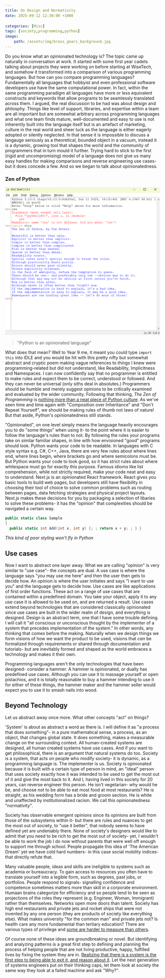 ```yaml
---
title: On Design and Normativity
date: 2025-09-12 12:30:00 +1000

categories: [Misc]
tags: [society,programming,python]
image:
    path: /assets/img/brass_gears_background.jpg
---
```


Do you know what an opinionated technology is? The topic came up naturally in conversation at work. It started with some first year cadets talking about projects they were working on before starting at WiseTech, and somehow it transformed into a comparison of various programming languages. But how can you compare programming languages? Fundamentally all languages that hobbyist and even professional software developers use have the same computational power. In fact, within the same programming paradigm all languages have more or less equivalent constructs and keywords that allow programs to be seamlessly translated across them. I argued, the real discussion to be had was about design and philosphy. Things like level of support, libraries, and expertise within a team are all important but are somewhat arbitrary across programming languages and what one team finds mature, well-documented and easy to use is not inherently built into the language itself but is an artefact of marketing, culture in the real world and sheer luck as the language is either eagerly adopted or silently neglected. In that sense it is impossible to discuss a langauge seriously as a theoretical, bounded object in a vacuum, instead it is a dynamic, growing tool that shapes the world and the community of programmers that in turn mould it further. Trying hard to stick to the first (rigid and uncompromising) model of a language does not give us many easy handles for making comparisons and reverse engineering use cases- but it does concede a few. And so we began to talk about opinionatedness.

### Zen of Python

![Import this](/assets/img/import_this.png)

> "Python is an opinionated language"

What does that mean? Well to Year 9 me, it meant you could type `import this` into IDLE and you would be hit with this pretty nifty but somewhat abstract and cryptic poem making vague references to things I knew were programming-related but did not understand, like Readability, Implicitness and Namespaces. I can now confidently say that no programmer is entitled to make rules and expect them to be correct, understood or followed. And they can never be universal (only siths deal in absolutes.)  Programmers should be humble and merely suggest opinions to be critically examined and evaluated by the wider community. Following that thinking, *The Zen of Programming* is [nothing more than a neat piece of Python culture](https://www.reddit.com/r/programming/comments/9ga0m4/comment/e6310nw/?utm_source=share&utm_medium=web3x&utm_name=web3xcss&utm_term=1&utm_content=share_button). As we've seen time and time again with "Composition over Inheritance" and "Don't Repeat Yourself", we should be making rules of thumb not laws of nature! But that aside, Python's opinionatedness still stands.

"Opinionated", on one level simply means the language heavily encourages you to do "some things" when using it- to the point where it is easier to follow the language's rules than to not. By following the rules your programs take on similar familiar shapes, in line with how envisioned "good" programs should look. Python wants your code to be readable. In languages with C style syntax e.g. C#, C++, Java, there are very few rules about where lines end, where lines begin, where brackets go and where semicolons must be. But Python wants your code to look good, so it has strict rules about where whitespace must go for exactly this purpose. Famous idioms like list comprehension, while not strictly required, make your code neat and easy to understand. Next.js is an opinionated React framework. React gives you basic tools to build web pages, but developers still have flexibility in choosing their tool of choice to solve common problems such as routing between pages, data fetching strategies and physical project layouts. Next.js makes these decisions for you by packaging a selection of libaries to solve these problems- it has the "opinion" that complexities should be navigated a certain way.

```csharp
public static class Sample
{
  public static int Add(int x, int y) {; ; return x + y; ; } }
```
*This kind of poor styling won't fly in Python*

## Use cases

Now I want to abstract one layer away. What we are calling "opinion" is very similar to "use case"- the concepts are dual. A use case is where the language says "you may use me here" and then the user then gets to decide how. An opinion is where the user initiates and says "I want to use you" and the language gets to decide how. Use cases are like applications of first order functions. These act on a range of use cases that are contained within a predefined domain. You take your object, apply it to any use case it is allowed to be used on, and are returned a result. Use cases extend beyond technologies that are considered classically opinionated since use cases are built in the wider realm of design, and everything is designed. Design is an abstract term, one that I have some trouble defining. I will call it "all conscious or unconscious thought by the implementer of a system that precedes implementation of the system." In other words, any thinking that comes before the making. Naturally when we design things we form visions of how we want the product to be used, visions that *can* be formalized through requirements or shared through documentation and tutorials- but are inevitably formed and shaped as the world embraces a technology and makes it their own.

Programming languages aren't the only technologies that have been designed- consider a hammer. A hammer is opinionated, or dually has predefined use cases. Although you can use it to massage yourself or open pistachios, and it is totally reasonable to buy a hammer intending to use it for either of these things, the hammer maker and the hammer seller would expect you to use it to smash nails into wood.

## Beyond Technology

Let us abstract away once more. What other concepts "act" on things?

'System' is about as abstract a word as there is. I will define it as "a process that does something"- in a pure mathematical sense, a process, as an object, that changes global state. It does something, makes a measurable change on the surrounding context. All human-created systems are designed, all human created systems have use cases. And if you want to get philosophical, there is an argument that natural systems do too. Society is a system, that acts on people who modify society- it is dynamic, as a programming language is. The implementer is us. Society is opinionated because it is built with a certain type of person in mind, an "ideal" person that uses society exactly how it was intended to be used to get the most out of it and give the most back to it. And I, having lived in this society for 20 years, can reverse engineer this person. He isn't vegetarian- why would he be, and choose not to be able to eat most food at most restaurants? He is straight, as his wedding form has a bride and groom section. He is white and unaffected by institutionalized racism. We call this opinionatedness "normativity".

Society has observable emergent opinions since its opinions are built from those of the subsystems within it- but there are rules and nuances to get the most out of society, to "use it better", that nobody seems to have defined yet are undeniably there. None of society's designers would like to admit that you need to be rich to get the most out of society- yet, I wouldn't be able to work the job I do now without parents that were well off enough to support me through school. People propagate this idea of 'The American Dream' yet we have cold hard numbers- in this case social mobility indices- that directly refute that.

Many valuable people, ideas and skills are ineligible to systems such as academia or bureaucracy. To gain access to resources you often have to translate yourself into a legible form, such as degrees, past jobs, or portfolios. People respond to signals- signalling confidence and competence sometimes matters more than skill in a corporate environment. Humaan brains categorize for efficiency and so people tend to be seen as projections of the roles they represent (e.g. Engineer, Woman, Immigrant) rather than themselves. Networks open more doors than talent. Society has high end restaurants and private jets and rocket ships that were not invented by any one person (they are products of society like everything else). What makes university "for the common man" and private jets not? Is health care any more fundamental than tertiary education? There are various types of privilege and [some are harder to measure than others](https://www.rnz.co.nz/news/the-wireless/373065/the-pencilsword-on-a-plate).

Of course none of these ideas are groundbreaking or novel. But identifying and analyzing patterns is a great first step to defining and planning the process of helping people that are not living productive, happy, fulfilled lives by fixing the system they are in. [Realizing that there is a system is the first step to being able to exit it, and reason about it](https://www.physixfan.com/wp-content/files/GEBen.pdf#page=45). Let the next generation of systems engineers put on their thinking caps, let them look at society the same way they look at a failed machine and ask "Why?".